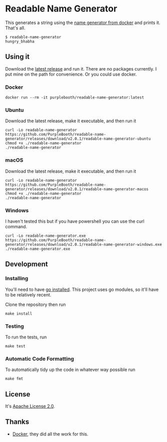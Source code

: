 # Readable Name Generator

This generates a string using the [name generator from docker](https://github.com/moby/moby/blob/master/pkg/namesgenerator/names-generator.go) and prints it. That's all.

```shell
$ readable-name-generator  
hungry_bhabha
```

## Using it

Download the [latest release](https://github.com/PurpleBooth/readable-name-generator/releases) and run it. There are no packages currently. I put mine on the path for convenience. Or you could use docker. 

### Docker

```shell
docker run --rm -it purplebooth/readable-name-generator:latest
```

### Ubuntu

Download the latest release, make it executable, and then run it

```shell
curl -Lo readable-name-generator https://github.com/PurpleBooth/readable-name-generator/releases/download/v2.0.1/readable-name-generator-ubuntu
chmod +x ./readable-name-generator
./readable-name-generator
```

### macOS

Download the latest release, make it executable, and then run it

```shell
curl -Lo readable-name-generator https://github.com/PurpleBooth/readable-name-generator/releases/download/v2.0.1/readable-name-generator-macos
chmod +x ./readable-name-generator
./readable-name-generator
```

### Windows

I haven't tested this but if you have powershell you can use the curl command.

```shell
curl -Lo readable-name-generator.exe https://github.com/PurpleBooth/readable-name-generator/releases/download/v2.0.1/readable-name-generator-windows.exe
./readable-name-generator.exe
```

## Development

### Installing

You'll need to have [go installed](https://golang.org/doc/install). This project uses go modules, so it'll have to be relatively recent.

Clone the repository then run

```shell
make install
```

### Testing

To run the tests, run

```shell
make test
```

### Automatic Code Formatting

To automatically tidy up the code in whatever way possible run

```shell
make fmt
```

## License

It's [Apache License 2.0](LICENSE).

## Thanks

* [Docker](https://www.docker.com/), they did all the work for this.
